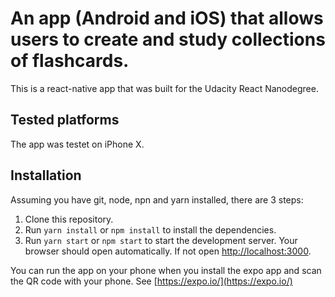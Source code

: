 # An app (Android and iOS) that allows users to create and study collections of flashcards.

This is a react-native app that was built for the Udacity React Nanodegree.

## Tested platforms

The app was testet on iPhone X.

## Installation

Assuming you have git, node, npn and yarn installed, there are 3 steps:

1. Clone this repository.
1. Run `yarn install` or `npm install` to install the dependencies.
1. Run `yarn start` or `npm start` to start the development server. Your browser should open automatically. If not open [http://localhost:3000](http://localhost:3000).

You can run the app on your phone when you install the expo app and scan the QR code with your phone. See [https://expo.io/](https://expo.io/)